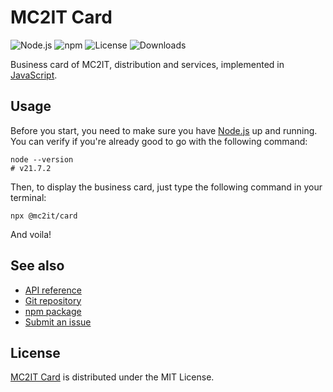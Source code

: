# MC2IT Card
![Node.js](https://badgen.net/npm/node/@mc2it/card) ![npm](https://badgen.net/npm/v/@mc2it/card) ![License](https://badgen.net/npm/license/@mc2it/card) ![Downloads](https://badgen.net/npm/dt/@mc2it/card)

Business card of MC2IT, distribution and services, implemented in [JavaScript](https://developer.mozilla.org/docs/Web/JavaScript).

## Usage
Before you start, you need to make sure you have [Node.js](https://nodejs.org) up and running.
You can verify if you're already good to go with the following command:

```shell
node --version
# v21.7.2
```

Then, to display the business card, just type the following command in your terminal:

```shell
npx @mc2it/card
```

And voila!

## See also
- [API reference](https://mc2it.github.io/card/api)
- [Git repository](https://github.com/mc2it/card)
- [npm package](https://www.npmjs.com/package/@mc2it/card)
- [Submit an issue](https://github.com/mc2it/card/issues)

## License
[MC2IT Card](https://mc2it.github.io/card) is distributed under the MIT License.

